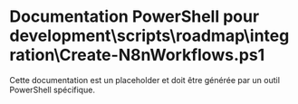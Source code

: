 # Documentation PowerShell pour development\scripts\roadmap\integration\Create-N8nWorkflows.ps1

Cette documentation est un placeholder et doit être générée par un outil PowerShell spécifique.
